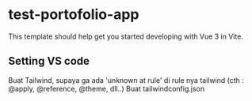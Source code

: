 # test-portofolio-app

This template should help get you started developing with Vue 3 in Vite.

## Setting VS code



Buat Tailwind, supaya ga ada 'unknown at rule' di rule nya tailwind (cth : @apply, @reference, @theme, dll..)
Buat tailwindconfig.json 

